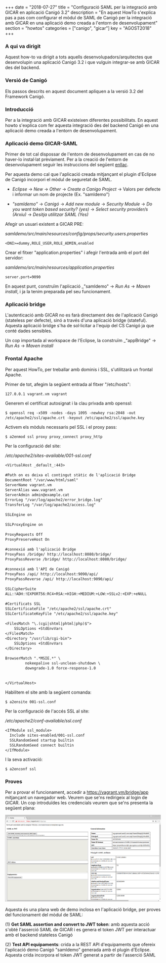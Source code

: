 +++
date = "2018-07-27"
title = "Configuració SAML per la integració amb GICAR en aplicació Canigó 3.2"
description = "En aquest HowTo s'explica pas a pas com configurar el mòdul de SAML de Canigó per la integració amb GICAR en una aplicació demo creada a l'entorn de desenvolupament"
section = "howtos"
categories = ["canigo", "gicar"]
key = "AGOST2018"
+++

### A qui va dirigit

Aquest how-to va dirigit a tots aquells desenvolupadors/arquitectes que desenvolupin una aplicació Canigó 3.2 i que vulguin integrar-se amb GICAR des del backend.

### Versió de Canigó

Els passos descrits en aquest document apliquen a la versió 3.2 del Framework Canigó.

### Introducció

Per a la integració amb GICAR existeixen diferentes possibilitats. En aquest howto s'explica com fer aquesta integració des del backend Canigó en una aplicació demo creada a l'entorn de desenvolupament.

### Aplicació demo GICAR-SAML

Primer de tot cal dispossar de l'entorn de desenvolupament en cas de no haver-lo instal·lat prèviament. Per a la creació de l'entorn de desenvolupament seguir les instruccions del següent [enllaç](/canigo/entorn-desenvolupament/).

Per aquesta demo cal que l'aplicació creada mitjançant el plugin d'Eclipse de Canigó incorpori el mòdul de seguretat de SAML.

* _Eclipse_ &rarr; _New_ &rarr; _Other_ &rarr; _Create a Canigo Project_ &rarr; Valors per defecte i informar un nom de projecte (Ex. "samldemo")

* _"samldemo"_ &rarr; _Canigó_ &rarr; _Add new module_ &rarr; _Security Module_ &rarr; _Do you want token based security? (yes)_ &rarr; _Select security provider/s (Arxiu)_ &rarr; _Desitja utilitzar SAML (Yes)_

Afegir un usuari existent a GICAR PRE:

_samldemo/src/main/resources/config/props/security.users.properties_
```
<DNI>=dummy,ROLE_USER,ROLE_ADMIN,enabled
```

Crear el fitxer "application.properties" i afegir l'entrada amb el port del servidor:

_samldemo/src/main/resources/application.properties_
```
server.port=9090
```

En aquest punt, construïm l'aplicació _"samldemo" &rarr; _Run As_ &rarr; _Maven install_, i ja la tenim preparada pel seu funcionament.

### Aplicació bridge

L'autenticació amb GICAR no es farà directament des de l'aplicació Canigó (stateless per defecte), sinó a través d'una aplicació bridge (stateful). Aquesta aplicació bridge s'ha de sol·licitar a l'equip del CS Canigó ja que conté dades sensibles.

Un cop importada al workspace de l'Eclipse, la construïm _"appBridge" &rarr; _Run As_ &rarr; _Maven install_

### Frontal Apache

Per aquest HowTo, per treballar amb dominis i SSL, s'utilitzarà un frontal Apache.

Primer de tot, afegim la següent entrada al fitxer "/etc/hosts":

```
127.0.0.1 vagrant.vm vagrant
```

Generem el certificat autosignat i la clau privada amb openssl:

```
$ openssl req -x509 -nodes -days 1095 -newkey rsa:2048 -out /etc/apache2/ssl/apache.crt -keyout /etc/apache2/ssl/apache.key
```

Activem els mòduls necessaris pel SSL i el proxy pass:

```
$ a2enmod ssl proxy proxy_connect proxy_http
```

Per la configuració del site:

_/etc/apache2/sites-available/001-ssl.conf_
```
<VirtualHost _default_:443>

#Path on es deixa el contingut stàtic de l'aplicació Bridge
DocumentRoot "/var/www/html/saml"
ServerName vagrant.vm
ServerAlias www.vagrant.vm
ServerAdmin admin@example.cat
ErrorLog "/var/log/apache2/error_bridge.log"
TransferLog "/var/log/apache2/access.log"

SSLEngine on

SSLProxyEngine on

ProxyRequests Off
ProxyPreserveHost On

#connexió amb l'aplicació Bridge
ProxyPass /bridge/ http://localhost:8080/bridge/
ProxyPassReverse /bridge/ http://localhost:8080/bridge/

#connexió amb l'API de Canigó
ProxyPass /api/ http://localhost:9090/api/
ProxyPassReverse /api/ http://localhost:9090/api/

SSLCipherSuite ALL:!ADH:!EXPORT56:RC4+RSA:+HIGH:+MEDIUM:+LOW:+SSLv2:+EXP:+eNULL

#Certificats SSL
SSLCertificateFile "/etc/apache2/ssl/apache.crt"
SSLCertificateKeyFile "/etc/apache2/ssl/apache.key"

<FilesMatch "\.(cgi|shtml|phtml|php)$">
    SSLOptions +StdEnvVars
</FilesMatch>
<Directory "/usr/lib/cgi-bin">
    SSLOptions +StdEnvVars
</Directory>

BrowserMatch ".*MSIE.*" \
         nokeepalive ssl-unclean-shutdown \
         downgrade-1.0 force-response-1.0


</VirtualHost>
```

Habilitem el site amb la següent comanda:

```
$ a2ensite 001-ssl.conf
```

Per la configuració de l'accés SSL al site:

_/etc/apache2/conf-available/ssl.conf_
```
<IfModule ssl_module>
  Include sites-enabled/001-ssl.conf
  SSLRandomSeed startup builtin
  SSLRandomSeed connect builtin
</IfModule>
```
I la seva activació:

```
$ a2enconf ssl
```

### Proves

Per a provar el funcionament, accedir a https://vagrant.vm/bridge/app mitjançant un navegador web. Veurem que se'ns redirigeix al login de GICAR. Un cop introduïdes les credencials veurem que se'ns presenta la següent plana:

![samldemo-app.png](/related/canigo/howto/imatges/201808_01_samldemo-app.png)

Aquesta és una plana web de demo inclosa en l'aplicació bridge, per proves del funcionament del mòdul de SAML:

(1) **Get SAML assertion and convert to JWT token**: amb aquesta acció s'obté l'asserció SAML de GICAR i es genera el token JWT per interactuar amb el backend stateless Canigó

(2) **Test API equipaments**: crida a la REST API d'equipaments que ofereix l'aplicació demo Canigó "samldemo" generada amb el plugin d'Eclipse. Aquesta crida incorpora el token JWT generat a partir de l'asserció SAML

